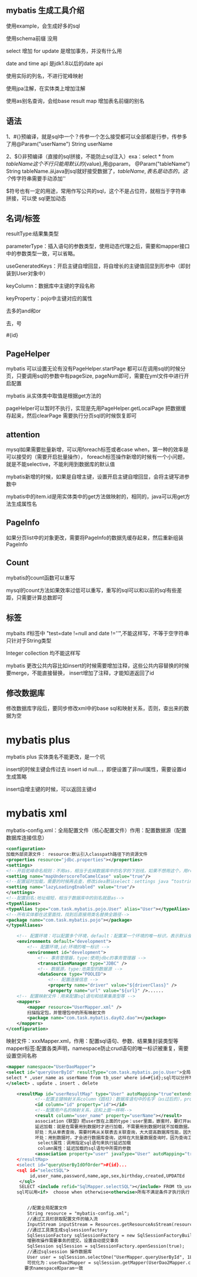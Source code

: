 ## mybatis 生成工具介绍

使用example，会生成好多的sql

使用schema前缀 没用

select 增加 for update 是增加事务，并没有什么用

date and time api 是jdk1.8以后的date api

使用实际的列名，不进行驼峰映射

使用jpa注解，在实体类上增加注解

使用as别名查询，会给base result map 增加表名前缀的别名

## 语法

1、#{}预编译，就是sql中一个？传参一个怎么接受都可以全部都是行参，传参多了用@Param("userName") String userName

2、${}非预编译（直接的sql拼接，不能防止sql注入）exa：select * from ${tableName}这个不行只能用默认的${value},用@param， @Param("tableName") String
tableName.从java到sql就好接受数据了，${tableName},表名是动态的，这个$传字符串需要手动添加''

$符号也有一定的用途，常用作写公共的sql，这个不是占位符，就相当于字符串拼接，可以使 sql更加动态

## 名词/标签

resultType:结果集类型

parameterType：插入语句的参数类型，使用动态代理之后，需要和mapper接口中的参数类型一致，可以省略。

useGeneratedKeys：开启主键自增回显，将自增长的主键值回显到形参中（即封装到User对象中）

keyColumn：数据库中主键的字段名称

keyProperty：pojo中主键对应的属性

<where>去多的and和or

<set>去，号

<foreach collection="ids" item="id" separator="," open="("    close=")">#{id}</foreach>

## PageHelper

mybatis 可以设置无论有没有PageHelper.startPage 都可以在调用sql的时候分页，只要调用sql的参数中有pageSize, pageNum即可，需要在yml文件中进行开启配置

mybatis 从实体类中取值是根据get方法的

pageHelper可以暂时不执行，实现是先用PageHelper.getLocalPage 把数据缓存起来，然后clearPage 需要执行分页sql的时候恢复即可

## attention

mysql如果需要批量新增，可以用foreach标签或者case when，第一种的效率是可以接受的（需要开启批量操作）， foreach标签操作新增的时候有一个小问题，就是不能selective，不能利用到数据库的默认值

mybatis新增的时候，如果是自增主键，设置开启主键自增回显，会将主键写进参数中

mybatis中的item.id是用实体类中的get方法做映射的，相同的，java可以用get方法生成属性名

## PageInfo

如果分页list中的对象更改，需要将PageInfo的数据先缓存起来，然后重新组装PageInfo

## Count

mybatis的count函数可以重写

mysql的count方法如果效率过低可以重写，重写的sql可以和以前的sql有些差距，只需要计算总数即可

## 标签

mybaits if标签中 "test=date !=null and date !=''",不能这样写，不等于空字符串只针对于String类型

Integer collection 均不能这样写

mybatis 更改公共内容比如insert的时候需要增加注释，这些公共内容替换的时候要merge，不能直接替换，
insert增加了注释，才能知道返回了id

## 修改数据库

修改数据库字段后，要同步修改xml中的base sql和映射关系，否则，查出来的数据为空

# mybatis plus

mybatis plus 实体类名不能更改，是一个坑

insert的时候主键会传过去 insert id null...，即便设置了非null属性，需要设置id生成策略

insert自增主键的时候，可以返回主键id

# mybatis xml
mybatis-config.xml：全局配置文件（核心配置文件）作用：配置数据源（配置数据库连接信息）
```xml
<configuration>
加载外部资源文件： resource:默认引入classpath路径下的资源文件
<properties resource="jdbc.properties"></properties>
<settings>
<!--开启驼峰命名规则：不用as，相当于去掉数据库中的名字的下划线，如果不想用这个，用resultmap-->
<setting name="mapUnderscoreToCamelCase" value="true"/>
<!--配置延时加载，需要的时候再去查，修改idea默认select：settings java “tostring”去掉勾-->
<setting name="lazyLoadingEnabled" value="true"/>
</settings>
<!--配置别名:地址缩短，相当于数据库中的别名就是as-->
<typeAliases>
<typeAlias type="com.task.mybatis.pojo.User" alias="User"></typeAlias>
<!--所有实体都在这里面找，找到后直接用类名替换全路径-->
<package name="com.task.mybatis.pojo"></package>
</typeAliases>

    <!-- 配置环境：可以配置多个环境，default：配置某一个环境的唯一标识，表示默认使用哪个环境 -->
    <environments default="development">
        <!-- 配置环境,id:环境的唯一标识 -->
        <environment id="development">
            <!-- 事务管理器，type:使用jdbc的事务管理器 -->
            <transactionManager type="JDBC" />
            <!-- 数据源，type:池类型的数据源 -->
            <dataSource type="POOLED">
                <!-- 配置连接信息 -->
                <property name="driver" value="${driverClass}" />
                <property name="url" value="${url}" />......
    <!-- 配置映射文件：用来配置sql语句和结果集类型等 -->
    <mappers>
        <mapper resource="UserMapper.xml" />
        扫描指定包，并管理包中的所有映射文件
        <package name="com.task.mybatis.day02.dao"></package>
    </mappers>
</configuration>
```

映射文件：xxxMapper.xml，作用：配置sql语句、参数、结果集封装类型等\
mapper标签:配置各类声明，namespace防止crud语句的唯一标识被重复，需要设置空间名称
```xml
<mapper namespace="UserDaoMapper">
<select id="queryUserById" resultType="com.task.mybatis.pojo.User">全局缩短名字后可直接用User，也可以引用自定义的resultmap id
select * ,user_name as userName from tb_user where id=#{id};sql可以分开写
</select> 、update 、insert 、delete

  	<resultMap id="userResultMap" type="User" autoMapping="true"extends="a">自动映射自动填写自己没写的代码，如果resultmap别的地方也要用，使用extends不用id
           <!--配置主键映射关系column《圆柱》：数据库语句中的名字（as过后的），property《所有权》自己写的名字-->
           <id column="id" property="id"></id>
           <!--配置用户名的映射关系，这和上面一样啊-->
           <result column="user_name" property="userName"></result>
           association《联盟》把user放在上面的type：user里面，嵌套时，要打开automapping
           延迟加载：就是在需要用到数据时才进行加载，不需要用到数据时就不加载数据。延迟加载也称懒加载.
           好处：先从单表查询，需要时再从关联表去关联查询，大大提高数据库性能，因为查询单表比关联查询多表快。。
           坏处：用到数据时，才会进行数据库查询，这样在大批量数据查询时，因为查询工作也要消耗时间，所以可能造成用户等待时间变长
            select属性：调用指定sql语句来执行延迟加载
            column属性：延迟加载的sql语句中所需的参数
           <association property="user" javaType="User" autoMapping="true" select="queryUserByIdOfOrder" column="{id=user_id}>
    </resultMap>
    <select id="queryUserByIdOfOrder">#{id}...
    <sql id="selectSQL">
         id,user_name,password,name,age,sex,birthday,created,UPDATEd
     </sql>
     SELECT <include refid="SqlMapper.selectSQL"></include> FROM tb_user从其他xml中获取sql
    sql可以用<if>  choose when otherwise<otherwise>所有不满足条件才执行执行


        //配置全局配置文件
        String resource = "mybatis-config.xml";
        //通过工具栏获取配置文件的输入流
        InputStream inputStream = Resources.getResourceAsStream(resource);
        //通过工具类生成sqlsessionfactory
        SqlSessionFactory sqlSessionFactory = new SqlSessionFactoryBuilder().build(inputStream);
        增删改操作需要事务的提交。设置自动提交事务
        SqlSession sqlSession = sqlSessionFactory.openSession(true);
        //通过sqlsession 操作数据库
        User user = sqlSession.selectOne("UserMapper.queryUserById", 1L);
        可优化为：userDao2Mapper = sqlSession.getMapper(UserDao2Mapper.class);会通过动态代理生成一个代理的实现类
       要求namespace和param一致
```







